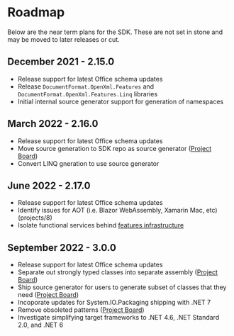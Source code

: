 # Roadmap

Below are the near term plans for the SDK. These are not set in stone and may be moved to later releases or cut.

## December 2021 - 2.15.0
- Release support for latest Office schema updates
- Release `DocumentFormat.OpenXml.Features` and `DocumentFormat.OpenXml.Features.Linq` libraries
- Initial internal source generator support for generation of namespaces

## March 2022 - 2.16.0
- Release support for latest Office schema updates
- Move source generation to SDK repo as source generator ([Project Board](https://github.com/OfficeDev/Open-XML-SDK/project/6))
- Convert LINQ gneration to use source generator

## June 2022 - 2.17.0
- Release support for latest Office schema updates
- Identify issues for AOT (i.e. Blazor WebAssembly, Xamarin Mac, etc) (projects/8)
- Isolate functional services behind [features infrastructure](Features.md)

## September 2022 - 3.0.0
- Release support for latest Office schema updates
- Separate out strongly typed classes into separate assembly ([Project Board](https://github.com/OfficeDev/Open-XML-SDK/project/2))
- Ship source generator for users to generate subset of classes that they need ([Project Board](https://github.com/OfficeDev/Open-XML-SDK/project/6))
- Incoporate updates for System.IO.Packaging shipping with .NET 7
- Remove obsoleted patterns ([Project Board](https://github.com/OfficeDev/Open-XML-SDK/project/1))
- Investigate simplifying target frameworks to .NET 4.6, .NET Standard 2.0, and .NET 6
